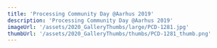 ```yaml
---
title: 'Processing Community Day @Aarhus 2019'
description: 'Processing Community Day @Aarhus 2019'
imageUrl: '/assets/2020_GalleryThumbs/large/PCD-1281.jpg'
thumbUrl: '/assets/2020_GalleryThumbs/thumbs/PCD-1281_thumb.png'
---
```

